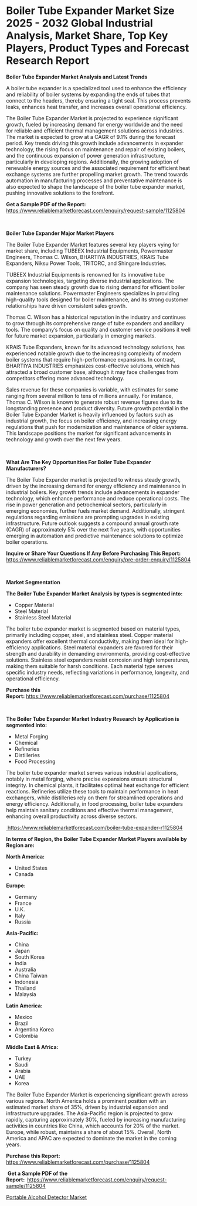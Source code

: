 <p><h1>Boiler Tube Expander Market Size 2025 - 2032 Global Industrial Analysis, Market Share, Top Key Players, Product Types and Forecast Research Report</h1></p><p><strong>Boiler Tube Expander Market Analysis and Latest Trends</strong></p>
<p><p>A boiler tube expander is a specialized tool used to enhance the efficiency and reliability of boiler systems by expanding the ends of tubes that connect to the headers, thereby ensuring a tight seal. This process prevents leaks, enhances heat transfer, and increases overall operational efficiency. </p><p>The Boiler Tube Expander Market is projected to experience significant growth, fueled by increasing demand for energy worldwide and the need for reliable and efficient thermal management solutions across industries. The market is expected to grow at a CAGR of 9.1% during the forecast period. Key trends driving this growth include advancements in expander technology, the rising focus on maintenance and repair of existing boilers, and the continuous expansion of power generation infrastructure, particularly in developing regions. Additionally, the growing adoption of renewable energy sources and the associated requirement for efficient heat exchange systems are further propelling market growth. The trend towards automation in manufacturing processes and preventative maintenance is also expected to shape the landscape of the boiler tube expander market, pushing innovative solutions to the forefront.</p></p>
<p><strong>Get a Sample PDF of the Report:&nbsp;</strong> <a href="https://www.reliablemarketforecast.com/enquiry/request-sample/1125804?utm_campaign=1885&utm_medium=2&utm_source=Github&utm_content=ia&utm_term=15022025&utm_id=boiler-tube-expander">https://www.reliablemarketforecast.com/enquiry/request-sample/1125804</a></p>
<p>&nbsp;</p>
<p><strong>Boiler Tube Expander Major Market Players</strong></p>
<p><p>The Boiler Tube Expander Market features several key players vying for market share, including TUBEEX Industrial Equipments, Powermaster Engineers, Thomas C. Wilson, BHARTIYA INDUSTRIES, KRAIS Tube Expanders, Niksu Power Tools, TRITORC, and Shingare Industries. </p><p>TUBEEX Industrial Equipments is renowned for its innovative tube expansion technologies, targeting diverse industrial applications. The company has seen steady growth due to rising demand for efficient boiler maintenance solutions. Powermaster Engineers specializes in providing high-quality tools designed for boiler maintenance, and its strong customer relationships have driven consistent sales growth.</p><p>Thomas C. Wilson has a historical reputation in the industry and continues to grow through its comprehensive range of tube expanders and ancillary tools. The company’s focus on quality and customer service positions it well for future market expansion, particularly in emerging markets.</p><p>KRAIS Tube Expanders, known for its advanced technology solutions, has experienced notable growth due to the increasing complexity of modern boiler systems that require high-performance expansions. In contrast, BHARTIYA INDUSTRIES emphasizes cost-effective solutions, which has attracted a broad customer base, although it may face challenges from competitors offering more advanced technology.</p><p>Sales revenue for these companies is variable, with estimates for some ranging from several million to tens of millions annually. For instance, Thomas C. Wilson is known to generate robust revenue figures due to its longstanding presence and product diversity. Future growth potential in the Boiler Tube Expander Market is heavily influenced by factors such as industrial growth, the focus on boiler efficiency, and increasing energy regulations that push for modernization and maintenance of older systems. This landscape positions the market for significant advancements in technology and growth over the next few years.</p></p>
<p>&nbsp;</p>
<p><strong>What Are The Key Opportunities For Boiler Tube Expander Manufacturers?</strong></p>
<p><p>The Boiler Tube Expander market is projected to witness steady growth, driven by the increasing demand for energy efficiency and maintenance in industrial boilers. Key growth trends include advancements in expander technology, which enhance performance and reduce operational costs. The rise in power generation and petrochemical sectors, particularly in emerging economies, further fuels market demand. Additionally, stringent regulations regarding emissions are prompting upgrades in existing infrastructure. Future outlook suggests a compound annual growth rate (CAGR) of approximately 5% over the next five years, with opportunities emerging in automation and predictive maintenance solutions to optimize boiler operations.</p></p>
<p><strong>Inquire or Share Your Questions If Any Before Purchasing This Report:</strong> <a href="https://www.reliablemarketforecast.com/enquiry/pre-order-enquiry/1125804?utm_campaign=1885&utm_medium=2&utm_source=Github&utm_content=ia&utm_term=15022025&utm_id=boiler-tube-expander">https://www.reliablemarketforecast.com/enquiry/pre-order-enquiry/1125804</a></p>
<p>&nbsp;</p>
<p><strong>Market Segmentation</strong></p>
<p><strong>The Boiler Tube Expander Market Analysis by types is segmented into:</strong></p>
<p><ul><li>Copper Material</li><li>Steel Material</li><li>Stainless Steel Material</li></ul></p>
<p><p>The boiler tube expander market is segmented based on material types, primarily including copper, steel, and stainless steel. Copper material expanders offer excellent thermal conductivity, making them ideal for high-efficiency applications. Steel material expanders are favored for their strength and durability in demanding environments, providing cost-effective solutions. Stainless steel expanders resist corrosion and high temperatures, making them suitable for harsh conditions. Each material type serves specific industry needs, reflecting variations in performance, longevity, and operational efficiency.</p></p>
<p><strong>Purchase this Report:&nbsp;</strong><a href="https://www.reliablemarketforecast.com/purchase/1125804?utm_campaign=1885&utm_medium=2&utm_source=Github&utm_content=ia&utm_term=15022025&utm_id=boiler-tube-expander">https://www.reliablemarketforecast.com/purchase/1125804</a></p>
<p>&nbsp;</p>
<p><strong>The Boiler Tube Expander Market Industry Research by Application is segmented into:</strong></p>
<p><ul><li>Metal Forging</li><li>Chemical</li><li>Refineries</li><li>Distilleries</li><li>Food Processing</li></ul></p>
<p><p>The boiler tube expander market serves various industrial applications, notably in metal forging, where precise expansions ensure structural integrity. In chemical plants, it facilitates optimal heat exchange for efficient reactions. Refineries utilize these tools to maintain performance in heat exchangers, while distilleries rely on them for streamlined operations and energy efficiency. Additionally, in food processing, boiler tube expanders help maintain sanitary conditions and effective thermal management, enhancing overall productivity across diverse sectors.</p></p>
<p><a href="https://www.reliablemarketforecast.com/boiler-tube-expander-r1125804?utm_campaign=1885&utm_medium=2&utm_source=Github&utm_content=ia&utm_term=15022025&utm_id=boiler-tube-expander">&nbsp;https://www.reliablemarketforecast.com/boiler-tube-expander-r1125804</a></p>
<p><strong>In terms of Region, the Boiler Tube Expander Market Players available by Region are:</strong></p>
<p>
    <p> <strong> North America: </strong>
        <ul>
            <li>United States</li>
            <li>Canada</li>
        </ul>
        </p> 
    <p> <strong> Europe: </strong>
        <ul>
            <li>Germany</li>
            <li>France</li>
            <li>U.K.</li>
            <li>Italy</li>
            <li>Russia</li>
        </ul>
        </p> 
    <p> <strong> Asia-Pacific: </strong>
        <ul>
            <li>China</li>
            <li>Japan</li>
            <li>South Korea</li>
            <li>India</li>
            <li>Australia</li>
            <li>China Taiwan</li>
            <li>Indonesia</li>
            <li>Thailand</li>
            <li>Malaysia</li>
        </ul>
        </p> 
    <p> <strong> Latin America: </strong>
        <ul>
            <li>Mexico</li>
            <li>Brazil</li>
            <li>Argentina Korea</li>
            <li>Colombia</li>
        </ul>
        </p> 
    <p> <strong> Middle East & Africa: </strong>
        <ul>
            <li>Turkey</li>
            <li>Saudi</li>
            <li>Arabia</li>
            <li>UAE</li>
            <li>Korea</li>
        </ul>
    </p>
    </p>
<p><p>The Boiler Tube Expander Market is experiencing significant growth across various regions. North America holds a prominent position with an estimated market share of 35%, driven by industrial expansion and infrastructure upgrades. The Asia-Pacific region is projected to grow rapidly, capturing approximately 30%, fueled by increasing manufacturing activities in countries like China, which accounts for 20% of the market. Europe, while robust, maintains a share of about 15%. Overall, North America and APAC are expected to dominate the market in the coming years.</p></p>
<p><strong>Purchase this Report: </strong><a href="https://www.reliablemarketforecast.com/purchase/1125804?utm_campaign=1885&utm_medium=2&utm_source=Github&utm_content=ia&utm_term=15022025&utm_id=boiler-tube-expander">https://www.reliablemarketforecast.com/purchase/1125804</a></p>
<p>&nbsp;<strong>Get a Sample PDF of the Report:&nbsp;&nbsp;</strong><a href="https://www.reliablemarketforecast.com/enquiry/request-sample/1125804?utm_campaign=1885&utm_medium=2&utm_source=Github&utm_content=ia&utm_term=15022025&utm_id=boiler-tube-expander">https://www.reliablemarketforecast.com/enquiry/request-sample/1125804</a></p>
<p><strong></strong></p>
<p><p><a href="https://github.com/sofayahoo2023/Market-Research-Report-List-7/blob/main/portable-alcohol-detector-market.md?utm_campaign=1885&utm_medium=2&utm_source=Github&utm_content=ia&utm_term=15022025&utm_id=boiler-tube-expander">Portable Alcohol Detector Market</a></p></p>